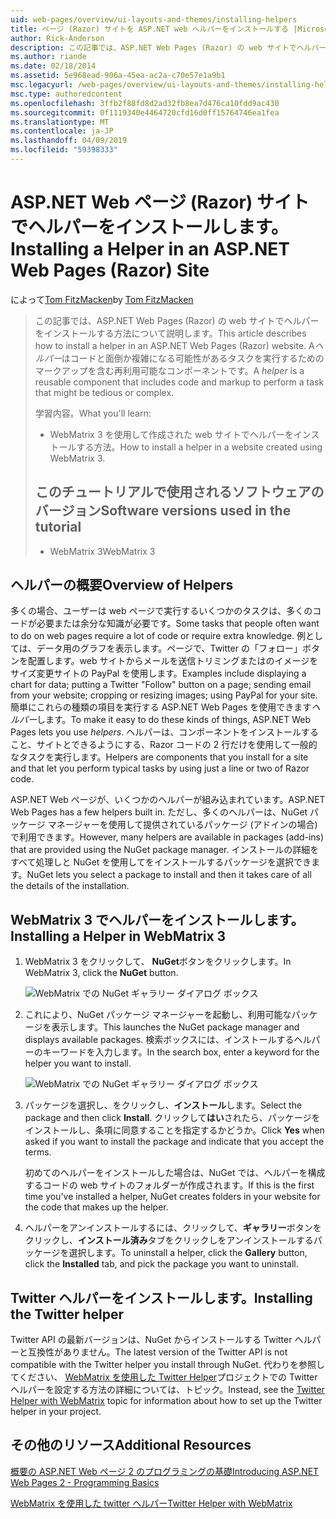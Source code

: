 ```yaml
---
uid: web-pages/overview/ui-layouts-and-themes/installing-helpers
title: ページ (Razor) サイトを ASP.NET web ヘルパーをインストールする |Microsoft Docs
author: Rick-Anderson
description: この記事では、ASP.NET Web Pages (Razor) の web サイトでヘルパーをインストールする方法について説明します。 コードとごとにマークアップを含む再利用可能なコンポーネントをヘルパーには.
ms.author: riande
ms.date: 02/18/2014
ms.assetid: 5e968ead-906a-45ea-ac2a-c70e57e1a9b1
msc.legacyurl: /web-pages/overview/ui-layouts-and-themes/installing-helpers
msc.type: authoredcontent
ms.openlocfilehash: 3ffb2f88fd8d2ad32fb8ea7d476ca10fdd9ac430
ms.sourcegitcommit: 0f1119340e4464720cfd16d0ff15764746ea1fea
ms.translationtype: MT
ms.contentlocale: ja-JP
ms.lasthandoff: 04/09/2019
ms.locfileid: "59398333"
---
```

# <a name="installing-a-helper-in-an-aspnet-web-pages-razor-site"></a><span data-ttu-id="fc7d3-104">ASP.NET Web ページ (Razor) サイトでヘルパーをインストールします。</span><span class="sxs-lookup"><span data-stu-id="fc7d3-104">Installing a Helper in an ASP.NET Web Pages (Razor) Site</span></span>

<span data-ttu-id="fc7d3-105">によって[Tom FitzMacken](https://github.com/tfitzmac)</span><span class="sxs-lookup"><span data-stu-id="fc7d3-105">by [Tom FitzMacken](https://github.com/tfitzmac)</span></span>

> <span data-ttu-id="fc7d3-106">この記事では、ASP.NET Web Pages (Razor) の web サイトでヘルパーをインストールする方法について説明します。</span><span class="sxs-lookup"><span data-stu-id="fc7d3-106">This article describes how to install a helper in an ASP.NET Web Pages (Razor) website.</span></span> <span data-ttu-id="fc7d3-107">A*ヘルパー*はコードと面倒か複雑になる可能性があるタスクを実行するためのマークアップを含む再利用可能なコンポーネントです。</span><span class="sxs-lookup"><span data-stu-id="fc7d3-107">A *helper* is a reusable component that includes code and markup to perform a task that might be tedious or complex.</span></span>
> 
> <span data-ttu-id="fc7d3-108">学習内容。</span><span class="sxs-lookup"><span data-stu-id="fc7d3-108">What you'll learn:</span></span>
> 
> - <span data-ttu-id="fc7d3-109">WebMatrix 3 を使用して作成された web サイトでヘルパーをインストールする方法。</span><span class="sxs-lookup"><span data-stu-id="fc7d3-109">How to install a helper in a website created using WebMatrix 3.</span></span>
>   
> 
> ## <a name="software-versions-used-in-the-tutorial"></a><span data-ttu-id="fc7d3-110">このチュートリアルで使用されるソフトウェアのバージョン</span><span class="sxs-lookup"><span data-stu-id="fc7d3-110">Software versions used in the tutorial</span></span>
> 
> 
> - <span data-ttu-id="fc7d3-111">WebMatrix 3</span><span class="sxs-lookup"><span data-stu-id="fc7d3-111">WebMatrix 3</span></span>


## <a name="overview-of-helpers"></a><span data-ttu-id="fc7d3-112">ヘルパーの概要</span><span class="sxs-lookup"><span data-stu-id="fc7d3-112">Overview of Helpers</span></span>

<span data-ttu-id="fc7d3-113">多くの場合、ユーザーは web ページで実行するいくつかのタスクは、多くのコードが必要または余分な知識が必要です。</span><span class="sxs-lookup"><span data-stu-id="fc7d3-113">Some tasks that people often want to do on web pages require a lot of code or require extra knowledge.</span></span> <span data-ttu-id="fc7d3-114">例としては、データ用のグラフを表示します。ページで、Twitter の「フォロー」ボタンを配置します。web サイトからメールを送信トリミングまたはのイメージをサイズ変更サイトの PayPal を使用します。</span><span class="sxs-lookup"><span data-stu-id="fc7d3-114">Examples include displaying a chart for data; putting a Twitter "Follow" button on a page; sending email from your website; cropping or resizing images; using PayPal for your site.</span></span> <span data-ttu-id="fc7d3-115">簡単にこれらの種類の項目を実行する ASP.NET Web Pages を使用できます*ヘルパー*します。</span><span class="sxs-lookup"><span data-stu-id="fc7d3-115">To make it easy to do these kinds of things, ASP.NET Web Pages lets you use *helpers*.</span></span> <span data-ttu-id="fc7d3-116">ヘルパーは、コンポーネントをインストールすること、サイトとできるようにする、Razor コードの 2 行だけを使用して一般的なタスクを実行します。</span><span class="sxs-lookup"><span data-stu-id="fc7d3-116">Helpers are components that you install for a site and that let you perform typical tasks by using just a line or two of Razor code.</span></span>

<span data-ttu-id="fc7d3-117">ASP.NET Web ページが、いくつかのヘルパーが組み込まれています。</span><span class="sxs-lookup"><span data-stu-id="fc7d3-117">ASP.NET Web Pages has a few helpers built in.</span></span> <span data-ttu-id="fc7d3-118">ただし、多くのヘルパーは、NuGet パッケージ マネージャーを使用して提供されているパッケージ (アドインの場合) で利用できます。</span><span class="sxs-lookup"><span data-stu-id="fc7d3-118">However, many helpers are available in packages (add-ins) that are provided using the NuGet package manager.</span></span> <span data-ttu-id="fc7d3-119">インストールの詳細をすべて処理しと NuGet を使用してをインストールするパッケージを選択できます。</span><span class="sxs-lookup"><span data-stu-id="fc7d3-119">NuGet lets you select a package to install and then it takes care of all the details of the installation.</span></span>

## <a name="installing-a-helper-in-webmatrix-3"></a><span data-ttu-id="fc7d3-120">WebMatrix 3 でヘルパーをインストールします。</span><span class="sxs-lookup"><span data-stu-id="fc7d3-120">Installing a Helper in WebMatrix 3</span></span>

1. <span data-ttu-id="fc7d3-121">WebMatrix 3 をクリックして、 **NuGet**ボタンをクリックします。</span><span class="sxs-lookup"><span data-stu-id="fc7d3-121">In WebMatrix 3, click the **NuGet** button.</span></span>

    ![WebMatrix での NuGet ギャラリー ダイアログ ボックス](installing-helpers/_static/image1.png)
2. <span data-ttu-id="fc7d3-123">これにより、NuGet パッケージ マネージャーを起動し、利用可能なパッケージを表示します。</span><span class="sxs-lookup"><span data-stu-id="fc7d3-123">This launches the NuGet package manager and displays available packages.</span></span> <span data-ttu-id="fc7d3-124">検索ボックスには、インストールするヘルパーのキーワードを入力します。</span><span class="sxs-lookup"><span data-stu-id="fc7d3-124">In the search box, enter a keyword for the helper you want to install.</span></span>

    ![WebMatrix での NuGet ギャラリー ダイアログ ボックス](installing-helpers/_static/image2.png)
3. <span data-ttu-id="fc7d3-126">パッケージを選択し、をクリックし、**インストール**します。</span><span class="sxs-lookup"><span data-stu-id="fc7d3-126">Select the package and then click **Install**.</span></span> <span data-ttu-id="fc7d3-127">クリックして**はい**されたら、パッケージをインストールし、条項に同意することを指定するかどうか。</span><span class="sxs-lookup"><span data-stu-id="fc7d3-127">Click **Yes** when asked if you want to install the package and indicate that you accept the terms.</span></span>

     <span data-ttu-id="fc7d3-128">初めてのヘルパーをインストールした場合は、NuGet では、ヘルパーを構成するコードの web サイトのフォルダーが作成されます。</span><span class="sxs-lookup"><span data-stu-id="fc7d3-128">If this is the first time you've installed a helper, NuGet creates folders in your website for the code that makes up the helper.</span></span>
4. <span data-ttu-id="fc7d3-129">ヘルパーをアンインストールするには、クリックして、**ギャラリー**ボタンをクリックし、**インストール済み**タブをクリックしをアンインストールするパッケージを選択します。</span><span class="sxs-lookup"><span data-stu-id="fc7d3-129">To uninstall a helper, click the **Gallery** button, click the **Installed** tab, and pick the package you want to uninstall.</span></span>

## <a name="installing-the-twitter-helper"></a><span data-ttu-id="fc7d3-130">Twitter ヘルパーをインストールします。</span><span class="sxs-lookup"><span data-stu-id="fc7d3-130">Installing the Twitter helper</span></span>

<span data-ttu-id="fc7d3-131">Twitter API の最新バージョンは、NuGet からインストールする Twitter ヘルパーと互換性がありません。</span><span class="sxs-lookup"><span data-stu-id="fc7d3-131">The latest version of the Twitter API is not compatible with the Twitter helper you install through NuGet.</span></span> <span data-ttu-id="fc7d3-132">代わりを参照してください、 [WebMatrix を使用した Twitter Helper](twitter-helper.md)プロジェクトでの Twitter ヘルパーを設定する方法の詳細については、トピック。</span><span class="sxs-lookup"><span data-stu-id="fc7d3-132">Instead, see the [Twitter Helper with WebMatrix](twitter-helper.md) topic for information about how to set up the Twitter helper in your project.</span></span>

<a id="Additional_Resources"></a>
## <a name="additional-resources"></a><span data-ttu-id="fc7d3-133">その他のリソース</span><span class="sxs-lookup"><span data-stu-id="fc7d3-133">Additional Resources</span></span>


[<span data-ttu-id="fc7d3-134">概要の ASP.NET Web ページ 2 のプログラミングの基礎</span><span class="sxs-lookup"><span data-stu-id="fc7d3-134">Introducing ASP.NET Web Pages 2 - Programming Basics</span></span>](../getting-started/introducing-razor-syntax-c.md)

[<span data-ttu-id="fc7d3-135">WebMatrix を使用した twitter ヘルパー</span><span class="sxs-lookup"><span data-stu-id="fc7d3-135">Twitter Helper with WebMatrix</span></span>](twitter-helper.md)
